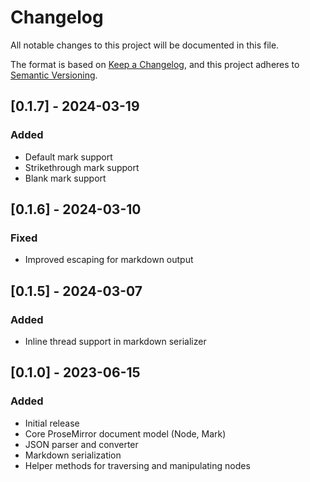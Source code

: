 # Changelog

All notable changes to this project will be documented in this file.

The format is based on [Keep a Changelog](https://keepachangelog.com/en/1.0.0/),
and this project adheres to [Semantic Versioning](https://semver.org/spec/v2.0.0.html).

## [0.1.7] - 2024-03-19

### Added
- Default mark support
- Strikethrough mark support
- Blank mark support

## [0.1.6] - 2024-03-10

### Fixed
- Improved escaping for markdown output

## [0.1.5] - 2024-03-07

### Added
- Inline thread support in markdown serializer

## [0.1.0] - 2023-06-15

### Added
- Initial release
- Core ProseMirror document model (Node, Mark)
- JSON parser and converter
- Markdown serialization
- Helper methods for traversing and manipulating nodes
